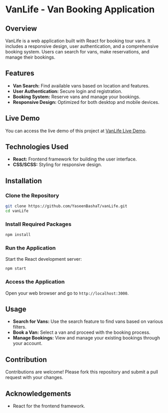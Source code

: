 # VanLife - Van Booking Application

## Overview
VanLife is a web application built with React for booking tour vans. It includes a responsive design, user authentication, and a comprehensive booking system. Users can search for vans, make reservations, and manage their bookings.

## Features
- **Van Search:** Find available vans based on location and features.
- **User Authentication:** Secure login and registration.
- **Booking System:** Reserve vans and manage your bookings.
- **Responsive Design:** Optimized for both desktop and mobile devices.

## Live Demo
You can access the live demo of this project at [VanLife Live Demo](https://yaseenvanlife.netlify.app).

## Technologies Used
- **React:** Frontend framework for building the user interface.
- **CSS/SCSS:** Styling for responsive design.

## Installation

### Clone the Repository
```bash
git clone https://github.com/YaseenBashaT/vanLife.git
cd vanLife
```

### Install Required Packages
```bash
npm install
```

### Run the Application
Start the React development server:
```bash
npm start
```

### Access the Application
Open your web browser and go to `http://localhost:3000`.

## Usage
- **Search for Vans:** Use the search feature to find vans based on various filters.
- **Book a Van:** Select a van and proceed with the booking process.
- **Manage Bookings:** View and manage your existing bookings through your account.

## Contribution
Contributions are welcome! Please fork this repository and submit a pull request with your changes.

## Acknowledgements
- React for the frontend framework.
